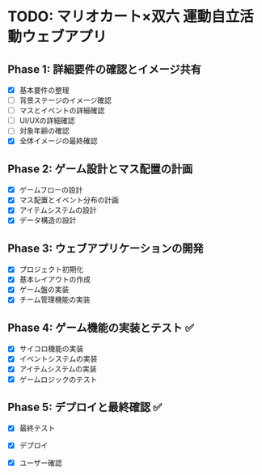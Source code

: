 # TODO: マリオカート×双六 運動自立活動ウェブアプリ

## Phase 1: 詳細要件の確認とイメージ共有
- [x] 基本要件の整理
- [ ] 背景ステージのイメージ確認
- [ ] マスとイベントの詳細確認
- [ ] UI/UXの詳細確認
- [ ] 対象年齢の確認
- [x] 全体イメージの最終確認

## Phase 2: ゲーム設計とマス配置の計画
- [x] ゲームフローの設計
- [x] マス配置とイベント分布の計画
- [x] アイテムシステムの設計
- [x] データ構造の設計

## Phase 3: ウェブアプリケーションの開発
- [x] プロジェクト初期化
- [x] 基本レイアウトの作成
- [x] ゲーム盤の実装
- [x] チーム管理機能の実装

## Phase 4: ゲーム機能の実装とテスト ✅
- [x] サイコロ機能の実装
- [x] イベントシステムの実装
- [x] アイテムシステムの実装
- [x] ゲームロジックのテスト

## Phase 5: デプロイと最終確認 ✅
- [x] 最終テスト
- [x] デプロイ
- [x] ユーザー確認

